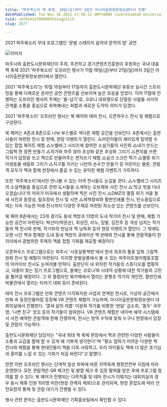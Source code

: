 ```yaml
---
title: "파주북소리 책 축제, 19일(금)부터 3일간 아시아출판문화정보센터서 진행"
datePublished: Tue Nov 16 2021 17:58:12 GMT+0000 (Coordinated Universal Time)
cuid: cm70241e7000809lb1agp51i5
slug: 2677

---
```



2021 파주북소리 무대 프로그램인 '문발 스테이지 음악과 문학의 밤' 공연

![이미지](https://cdn.hashnode.com/res/hashnode/image/upload/v1739252632435/5445e8cd-39bb-4929-958e-61eb6acd46df.jpeg)

파주시와 출판도시문화재단이 주최, 주관하고 경기콘텐츠진흥원이 후원하는 국내 대표 책 축제 2021 '파주북소리' 오프라인 행사가 11월 19일(금)부터 21일(일)까지 3일간 아시아출판문화정보센터에서 열린다.

2021 '파주북소리'는 10월 15일부터 17일까지 출판도시문화재단 유튜브 실시간 스트리밍을 통해 다채로운 온라인 공연 콘텐츠를 선보이며 높은 호응을 얻었다. 이어 11월에 진행하는 오프라인 행사의 주제는 '줄-넘기'로, 코로나 대유행으로 단절된 사람들 사이의 관계를 소통을 중심으로 회복해내는 화합과 새로운 도약의 의미가 담겼다.

2021 '파주북소리' 오프라인 행사는 북 페어와 테마 전시, 오픈하우스 전시 및 체험으로 구성된다.

북 페어는 A존과 B존으로 나눠 부스별로 색다른 체험 공간을 선보인다. A존에서는 출판사들이 마련한 전시 및 판매, 현장 이벤트가 열린다. △어린이들이 재미있게 참여할 수 있는 팝업 북아트 체험 △누벨바그 시리즈에 참여한 소설가들의 사인회 △내가 만드는 그림책 한 장면 만들기 △작가와 마주 앉아 초상화 같은 추상화 그리기 △편지를 쓰면 작가가 답장을 쓰고 책으로 만들어주는 편지쓰기 체험 △실크 스크린 찍기 △멸종 위기 야생동물 세밀화 그리기 △지구를 지키는 나만의 손수건 만들기 등 어린이는 물론, 관람객 모두가 책과 함께 현장에서 즐길 수 있는 유익한 체험 이벤트가 가득하다.

또한 '파주북소리'에서만 만나볼 수 있는 이색 전시들도 눈길을 끈다. △누벨바그 시리즈의 소설책들을 중심으로 관련 도시들을 소개하는 오브제와 사진 전시 △'학교 밖을 다녀오겠습니다'의 저자가 미국에서 생활하며 찍은 사진 전시 △DMZ의 멸종 위기 겨울 철새 사진과 동영상, 탐조장비 전시 및 시연 △제책장비와 활판인쇄품 전시, 탄소중립으로 여는 지속 가능한 미래 전시까지 다양한 주제로 마련된 희소성 있는 콘텐츠를 선보인다.

북 페어 B존에서는 23개 경기도 동네 책방과 13명의 도내 작가의 전시 및 판매, 체험 가능한 공간이 마련된다. 박선미(박몬순), 최성진, 리누, 임발, 김진주 등 개성 넘치는 작가들의 책 전시와 판매, 작가와의 만남과 책 낭독회 등의 현장 이벤트가 열린다. 그 밖에도 오랜 시간 책과 함께한 도내 동네 책방의 큐레이션 책 판매와 전시를 통해 관람객들이 한자리에서 광범위한 주제의 책을 접할 기회를 제공할 예정이다.

오픈하우스 프로그램으로는 파주시 '시옷살롱책방'에서 한국 최초의 풀꽃 압화 그림책 원화 전시 및 체험이 마련된다. 지지향 문발살롱에서 볼 수 있는 파주아트벙커협동조합의 아카이브 전시도 눈여겨볼 만하다. 출판단지 내 위치한 작가들의 스튜디오를 맵핑하고, 대중이 찾는 정기 프로그램으로, 올해는 코로나19 시대적 상황에 대한 작가들의 고민을 풀어낼 예정이다. 그 외 플럼라인 북카페에서 열리는 문형조 작가의 개인전, 활판인쇄박물관에서 열리는 타자기 대회 등이 준비된다.

테마 전시 프로그램은 만화 콘텐츠 다각화지원 사업과 연계된 전시로, 가상의 공간에서 만화 속 등장인물처럼 등장해 VR 콘텐츠 체험이 가능하며, 아시아출판문화정보센터 대회의실에서 진행한다. '열세 살의 여름' 이윤희 작가를 비롯한 '반달' 김소희, '똥두' 국무영, '나쁜 친구' 앙꼬 등의 작가들이 참여한다. VR 콘텐츠 체험은 네이버 예약 시스템에서 사전 예약한 관람객에 한해 진행하며, 전시는 방역 수칙에 맞춰 누구나 현장에서 입장 및 관람이 가능하다.

출판도시문화재단 담당자는 "국내 최대 책 축제 현장에서 책과 관련한 다양한 사람들이 소통과 교감을 함께 할 수 있게 돼 기쁘게 생각한다"며 "평소 접하기 어려운 다양한 책 전시와 체험을 통해 현대인들이 책을 더욱 사랑하고, 우리 아이들도 책에 더 많은 호기심과 흥미를 느낄 수 있는 기회가 되길 바란다"고 말했다.

한편 이번 오프라인 행사는 단계적 일상 회복에 따른 지역축제 행정안전부 지침에 따라 운영한다. 모든 관람객은 QR 체크인 및 발열 체크 후 입장 팔찌를 받은 후에 프로그램 참여를 할 수 있다. 북 페어가 진행되는 다목적홀 및 테마 전시가 이뤄지는 대회의실의 경우 동시 체류 인원 100명 미만(현장 관계자 제외)으로 관리되며, 현장 혼잡도에 따라 안전요원의 통제 및 관람 대기가 진행될 수 있다.

행사 관련 문의는 출판도시문화재단 기획홍보팀에서 확인할 수 있다.